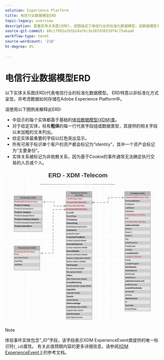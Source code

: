 ```yaml
---
solution: Experience Platform
title: 电信行业数据模型ERD
topic-legacy: overview
description: 查看实体关系图(ERD)，该图描述了电信行业的标准化数据模型，该数据模型与在Adobe Experience Platform中使用的体验数据模型(XDM)兼容。
source-git-commit: 88c17992a391b24a76c3e387d3033df4c75a6aa6
workflow-type: tm+mt
source-wordcount: '218'
ht-degree: 0%

---
```



#  电信行业数据模型ERD

以下实体关系图(ERD)代表电信行业的标准化数据模型。 ERD特意以非标准化方式呈现，并考虑数据如何存储在Adobe Experience Platform中。

请使用以下图例来解释此ERD:

* 中显示的每个实体都基于基础的[体验数据模型(XDM)类](../composition.md#class)。
* 对于给定实体，标有&#x200B;**粗体**&#x200B;的每一行代表字段组或数据类型，其提供的相关字段以未加粗的文本列出。
* 给定实体最重要的字段以红色突出显示。
* 所有可用于标识单个客户的资产都会标记为“identity”，其中一个资产会标记为“主要身份”。
* 实体关系被标记为非依赖关系，因为基于Cookie的事件通常无法确定执行交易的人员或个人。


![](../../images/industries/telecom.png)

>[!NOTE]
>
>体验事件实体包含“_ID”字段，该字段表示XDM ExperienceEvent类提供的唯一标识符(`_id`)属性。 有关此值预期内容的更多详细信息，请参阅[XDM ExperienceEvent](../../classes/experienceevent.md)上的参考文档。